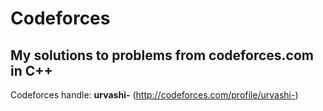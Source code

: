 # Codeforces
## My solutions to problems from codeforces.com in C++
Codeforces handle: __urvashi-__ (http://codeforces.com/profile/urvashi-)
